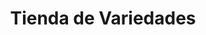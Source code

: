 ---
title: "Tienda de Variedades"
url: /ciudad-satelite/tienda-de-variedades-calle-hermano-e-morales-3/
shop: Kopieren
---